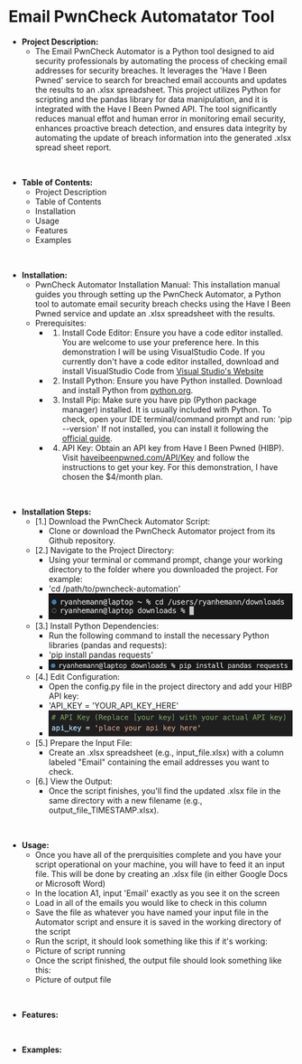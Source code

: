 <h1>Email PwnCheck Automatator Tool</h1>

- <b>Project Description:</b> 
  - The Email PwnCheck Automator is a Python tool designed to aid security professionals by automating the process of checking email addresses for security breaches. It leverages the 'Have I Been Pwned' service to search for breached email accounts and updates the results to an .xlsx spreadsheet. This project utilizes Python for scripting and the pandas library for data manipulation, and it is integrated with the Have I Been Pwned API. The tool significantly reduces manual effot and human error in monitoring email security, enhances proactive breach detection, and ensures data integrity by automating the update of breach information into the generated .xlsx spread sheet report.

<br>

- <b>Table of Contents:</b>
  - Project Description
  - Table of Contents
  - Installation
  - Usage
  - Features
  - Examples

<br>

- <b>Installation:</b>
  - PwnCheck Automator Installation Manual: This installation manual guides you through setting up the PwnCheck Automator, a Python tool to automate email security breach checks using the Have I Been Pwned service and update an .xlsx spreadsheet with the results.
  - Prerequisites:
     - 1. Install Code Editor: Ensure you have a code editor installed. You are welcome to use your preference here. In this demonstration I will be using VisualStudio Code. If you currently don't have a code editor installed, download and install VisualStudio Code from [Visual Studio's Website](https://code.visualstudio.com/)
     - 2. Install Python: Ensure you have Python installed. Download and install Python from [python.org](https://www.python.org).
     - 3. Install Pip: Make sure you have pip (Python package manager) installed. It is usually included with Python. To check, open your IDE terminal/command prompt and run:
        'pip --version' If not installed, you can install it following the [official guide](https://pip.pypa.io/en/stable/installation/).
     - 4. API Key: Obtain an API key from Have I Been Pwned (HIBP). Visit [haveibeenpwned.com/API/Key](https://www.haveibeenpwned.com/API/Key) and follow the instructions to get your key. For this demonstration, I have chosen the $4/month plan.

<br>

  - <b>Installation Steps:</b>
    - [1.] Download the PwnCheck Automator Script:
       - Clone or download the PwnCheck Automator project from its Github repository.
    - [2.] Navigate to the Project Directory:
       - Using your terminal or command prompt, change your working directory to the folder where you downloaded the project. For example:
       - 'cd /path/to/pwncheck-automation'
        - ![pathtodirectory](cdusersryanhemanndownloads.png)
    - [3.] Install Python Dependencies:
       - Run the following command to install the necessary Python libraries (pandas and requests):
       - 'pip install pandas requests'
       - ![pipinstall](pipinstall.png)
    - [4.] Edit Configuration:
       - Open the config.py file in the project directory and add your HIBP API key:
       - 'API_KEY = 'YOUR_API_KEY_HERE'
       - ![apikey](apikey.png)
    - [5.] Prepare the Input File:
       - Create an .xlsx spreadsheet (e.g., input_file.xlsx) with a column labeled "Email" containing the email addresses you want to check.      
    - [6.] View the Output:
       - Once the script finishes, you'll find the updated .xlsx file in the same directory with a new filename (e.g., output_file_TIMESTAMP.xlsx).  

<br>     

- <b>Usage:</b>
  - Once you have all of the prerquisities complete and you have your script operational on your machine, you will have to feed it an input file. This will be done by creating an .xlsx file (in either Google Docs or Microsoft Word)
  - In the location A1, input 'Email' exactly as you see it on the screen
  - Load in all of the emails you would like to check in this column
  - Save the file as whatever you have named your input file in the Automator script and ensure it is saved in the working directory of the script
  - Run the script, it should look something like this if it's working:
  - Picture of script running
  - Once the script finished, the output file should look something like this:
  - Picture of output file

<br>

- <b>Features:</b> 

<br>
     
- <b>Examples:</b> 
